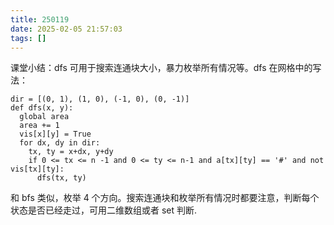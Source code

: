 ```yaml
---
title: 250119
date: 2025-02-05 21:57:03
tags: []
---
```

课堂小结：dfs 可用于搜索连通块大小，暴力枚举所有情况等。dfs 在网格中的写法：
```
dir = [(0, 1), (1, 0), (-1, 0), (0, -1)]
def dfs(x, y):
  global area
  area += 1
  vis[x][y] = True
  for dx, dy in dir:
    tx, ty = x+dx, y+dy 
    if 0 <= tx <= n -1 and 0 <= ty <= n-1 and a[tx][ty] == '#' and not vis[tx][ty]:
      dfs(tx, ty)
```
和 bfs 类似，枚举 4 个方向。搜索连通块和枚举所有情况时都要注意，判断每个状态是否已经走过，可用二维数组或者 set 判断.